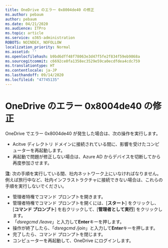 ```yaml
---
title: OneDrive のエラー 0x8004de40 の修正
ms.author: pebaum
author: pebaum
ms.date: 04/21/2020
ms.audience: ITPro
ms.topic: article
ms.service: o365-administration
ROBOTS: NOINDEX, NOFOLLOW
localization_priority: Normal
ms.assetid: ''
ms.openlocfilehash: b9bd6dff48f78063e3d47f5fe2f834f59eb9868a
ms.sourcegitcommit: c6692ce0fa1358ec3529e59ca0ecdfdea4cdc759
ms.translationtype: HT
ms.contentlocale: ja-JP
ms.lasthandoff: 09/14/2020
ms.locfileid: "47745135"
---
```

# <a name="fix-0x8004de40-error-in-onedrive"></a>OneDrive のエラー 0x8004de40 の修正

OneDrive でエラー 0x8004de40 が発生した場合は、次の操作を実行します。

- Acitve ディレクトリ ドメインに接続されている間に、影響を受けたコンピューターを再起動します。
- 再起動で問題が修正しない場合は、Azure AD からデバイスを切断してから再度参加させます。 

**注**: 次の手順を実行している間、社内ネットワーク上にいなければなりません。 例えば旅行中など、社内インフラストラクチャに接続できない場合は、これらの手順を実行しないでください。 

- 管理者特権でコマンド プロンプトを開きます。 
- 管理者特権でコマンド プロンプトを開くには、[**スタート**] をクリックし、[**コマンド プロンプト**] を右クリックして、[**管理者として実行**] をクリックします。
- 「*dsregcmd /leave*」と入力して**Enter**キーを押します。
- 操作が終了したら、「*dsregcmd /join*」と入力して**Enter**キーを押します。
- 完了したら、コマンド プロンプトを閉じます。
- コンピューターを再起動して、OneDrive にログインします。